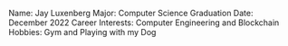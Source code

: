 Name: Jay Luxenberg 
Major: Computer Science 
Graduation Date: December 2022
Career Interests: Computer Engineering and Blockchain
Hobbies: Gym and Playing with my Dog 

